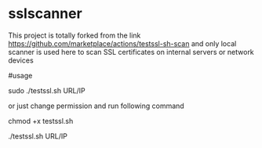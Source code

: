 # sslscanner

This project is totally forked from the link https://github.com/marketplace/actions/testssl-sh-scan
and only local scanner is used here to scan SSL certificates on internal servers or network devices 

#usage

sudo ./testssl.sh URL/IP

or just change permission and run following command 

chmod +x testssl.sh 

./testssl.sh URL/IP

